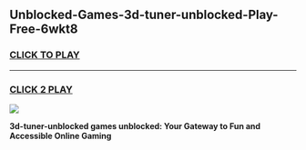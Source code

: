 
## Unblocked-Games-3d-tuner-unblocked-Play-Free-6wkt8
<h3>
<a href="https://premium76.site?title=3d-tuner-unblocked&ref=21A">CLICK TO PLAY</a></h3>
<hr>

<h3>
<a href="https://premium76.site?title=3d-tuner-unblocked&ref=21A">CLICK 2 PLAY</a>
  
</h3>

<a href="https://premium76.site?title=3d-tuner-unblocked&ref=21A"><img src="https://clearcache.store/games.png"></a>


**3d-tuner-unblocked games unblocked: Your Gateway to Fun and Accessible Online Gaming**
